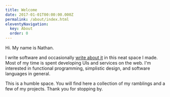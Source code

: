 ```yaml
---
title: Welcome
date: 2017-01-01T00:00:00.000Z
permalink: /about/index.html
eleventyNavigation:
  key: About
  order: 0
---
```

Hi. My name is Nathan. 

I write software and occasionally [write about it](/blog) in this neat space I made.  Most of my time is spent developing UIs and services on the web.  I'm interested in functional programming, simplistic design, and software languages in general.

This is a humble space.  You will find here a collection of my ramblings and a few of my projects.  Thank you for stopping by.

